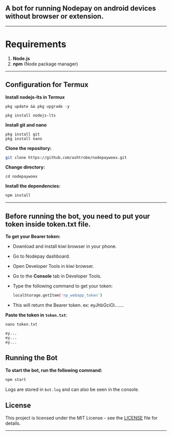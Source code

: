 ## A bot for running Nodepay on android devices without browser or extension.

---

# Requirements

1. **Node.js**
2. **npm** (Node package manager)

---

## Configuration for Termux

**Install nodejs-lts in Termux**
```
pkg update && pkg upgrade -y
```
```
pkg install nodejs-lts
```
**Install git and nano**
```
pkg install git
pkg install nano
```

**Clone the repository:**

```bash
git clone https://github.com/ashtrobe/nodepaywoex.git
```
**Change directory:**
```
cd nodepaywoex
```

**Install the dependencies:**

```bash
npm install
```

---

## Before running the bot, you need to put your token inside token.txt file.

**To get your Bearer token:**

- Download and install kiwi browser in your phone.
- Go to Nodepay dashboard.
- Open Developer Tools in kiwi browser.

- Go to the **Console** tab in Developer Tools.

- Type the following command to get your token:
  ```bash
  localStorage.getItem('np_webapp_token')
  ```

- This will return the Bearer token. ex: eyJhbGciOi.......

**Paste the token in `token.txt`**:
```
nano token.txt
```

```text
ey...
ey...
ey...
```
## Running the Bot

**To start the bot, run the following command:**

```bash
npm start
```
Logs are stored in `bot.log` and can also be seen in the console.

## License

This project is licensed under the MIT License - see the [LICENSE](LICENSE) file for details.

---
